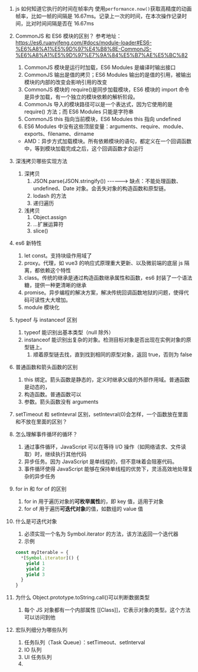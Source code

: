 1. js 如何知道它执行的时间在帧率内
   使用`performance.now()`获取高精度的动画帧率，比如一帧的间隔是 16.67ms。记录上一次的时间，在本次操作记录时间，比对时间间隔是否在 16.67ms
2. CommonJS 和 ES6 模块的区别？
   参考地址：https://es6.ruanyifeng.com/#docs/module-loader#ES6-%E6%A8%A1%E5%9D%97%E4%B8%8E-CommonJS-%E6%A8%A1%E5%9D%97%E7%9A%84%E5%B7%AE%E5%BC%82

   1. CommonJS 模块是运行时加载，ES6 Modules 是编译时输出接口
   2. CommonJS 输出是值的拷贝；ES6 Modules 输出的是值的引用，被输出模块的内部的改变会影响引用的改变
   3. CommonJS 模块的 require()是同步加载模块，ES6 模块的 import 命令是异步加载，有一个独立的模块依赖的解析阶段。
   4. CommonJs 导入的模块路径可以是一个表达式，因为它使用的是 require() 方法；而 ES6 Modules 只能是字符串
   5. CommonJS this 指向当前模块，ES6 Modules this 指向 undefined
   6. ES6 Modules 中没有这些顶层变量：arguments、require、module、exports、filename、dirname

   - AMD：异步方式加载模块。所有依赖模块的语句，都定义在一个回调函数中，等到模块加载完成之后，这个回调函数才会运行

3. 深浅拷贝哪些实现方法
   1. 深拷贝
      1. JSON.parse(JSON.stringify()) ------> 缺点：不能处理函数、undefined、Date 对象。会丢失对象的构造函数和原型链。
      2. lodash 的方法
      3. 递归遍历
   2. 浅拷贝
      1. Object.assign
      2. ...扩展运算符
      3. slice()
4. es6 新特性
   1. let const。支持块级作用域了
   2. proxy。代理，如 vue3 的响应式原理重大更新、以及微前端的底层 js 隔离，都依赖这个特性
   3. class。传统的继承是通过构造函数继承属性和函数，es6 封装了一个语法糖，提供一种更清晰的继承
   4. promise。异步编程的解决方案，解决传统回调函数地狱的问题，使得代码可读性大大增加。
   5. module 模块化
5. typeof 与 instanceof 区别
   1. typeof 能识别出基本类型（null 除外）
   2. instanceof 能识别出复杂的对象。检测目标对象是否出现在实例对象的原型链上。
      1. 顺着原型链去找，直到找到相同的原型对象，返回 true，否则为 false
6. 普通函数和箭头函数的区别
   1. this 绑定。箭头函数是静态的，定义时继承父级的外部作用域。普通函数是动态的，
   2. 构造函数。普通函数可以
   3. 参数。箭头函数没有 arguments
7. setTimeout 和 setIntevral 区别，setIntevral(0)会怎样，一个函数放在里面和不放在里面的区别？
8. 怎么理解事件循环的循环？
   1. 通过事件循环，JavaScript 可以在等待 I/O 操作（如网络请求、文件读取）时，继续执行其他代码
   2. 异步任务。因为 JavaScript 是单线程的，但不意味着会阻塞代码。
   3. 事件循环使得 JavaScript 能够在保持单线程的优势下，灵活高效地处理复杂的异步任务
9. for in 和 for of 的区别
   1. for in 用于遍历对象的**可枚举属性**的，即 key 值，适用于对象
   2. for of 用于遍历**可迭代对象**的值，如数组的 value 值
10. 什么是可迭代对象
    1. 必须实现一个名为 Symbol.iterator 的方法，该方法返回一个迭代器
    2. 示例
    ```js
    const myIterable = {
      *[Symbol.iterator]() {
        yield 1
        yield 2
        yield 3
      }
    }
    ```
11. 为什么 Object.prototype.toString.call()可以判断数据类型
    1. 每个 JS 对象都有一个内部属性 [[Class]]，它表示对象的类型。这个方法可以访问到他
12. 宏队列细分为哪些队列
    1. 任务队列（Task Queue）：setTimeout、setInterval
    2. IO 队列
    3. UI 任务队列
    4. 

